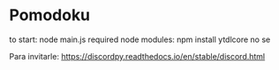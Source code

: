 # Pomodoku
to start: node main.js
required node modules: npm install ytdlcore no se

Para invitarle: https://discordpy.readthedocs.io/en/stable/discord.html
